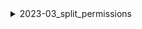 <details>
<summary>2023-03_split_permissions</summary>

## Filter: Guild member count range
```css
Treatment 1: 0 - 100
```
```css
None: 200 - 10000
```

</details>
